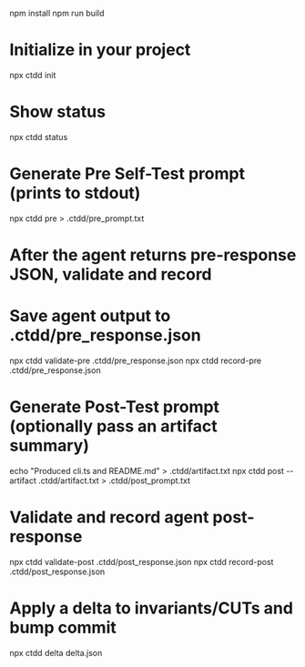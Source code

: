 npm install
npm run build

# Initialize in your project
npx ctdd init

# Show status
npx ctdd status

# Generate Pre Self-Test prompt (prints to stdout)
npx ctdd pre > .ctdd/pre_prompt.txt

# After the agent returns pre-response JSON, validate and record
# Save agent output to .ctdd/pre_response.json
npx ctdd validate-pre .ctdd/pre_response.json
npx ctdd record-pre .ctdd/pre_response.json

# Generate Post-Test prompt (optionally pass an artifact summary)
echo "Produced cli.ts and README.md" > .ctdd/artifact.txt
npx ctdd post --artifact .ctdd/artifact.txt > .ctdd/post_prompt.txt

# Validate and record agent post-response
npx ctdd validate-post .ctdd/post_response.json
npx ctdd record-post .ctdd/post_response.json

# Apply a delta to invariants/CUTs and bump commit
npx ctdd delta delta.json
